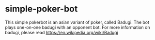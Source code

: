 # simple-poker-bot
This simple pokerbot is an asian variant of poker, called Badugi.
The bot plays one-on-one badugi with an opponent bot.
For more information on badugi, please read https://en.wikipedia.org/wiki/Badugi
